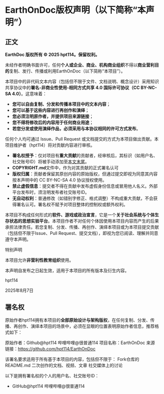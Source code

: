 # EarthOnDoc版权声明（以下简称“本声明”）

## 正文

**EarthDoc 版权所有 © 2025 hpt114。保留权利。**

未经作者明确书面许可，任何**个人或企业、商业、机构商业组织**不得以**商业营利目的**复制、发行、传播或利用EarthOnDoc（以下简称“本项目”）。

本项目中的非代码文本内容（包括但不限于文件、文档说明、概念设计）采用知识共享协议中的**署名-非商业性使用-相同方式共享 4.0 国际许可协议（CC BY-NC-SA 4.0）**。这意味着：

- **您可以自由复制、分发和传播本项目中的文本内容**；
- **您可以基于这些内容进行再创作和演绎**；
- **您必须注明原作者，并提供项目来源链接**；
- **您不得将修改后的内容用于任何商业用途**；
- **若您分发或使用演绎作品，必须采用与本协议相同的许可方式发布**。

任何个人均可通过 Issue、Pull Request 或文档提交的方式为本项目做出贡献。本项目维护者（hpt114）将对贡献内容进行审核。

- **署名权授予**：仅对项目有**重大贡献**的贡献者，经审核后，其标识（如用户名、社交账号ID）将被手动添加至[本文末尾](#署名权)。
- **COPYRIGHT.md**文件中，作为对其贡献的正式署名认可
- **版权归属**：贡献者保留其原创内容的原始版权，但通过提交即视为同意其内容按本声明中的 CC BY-NC-SA 4.0 协议授权使用。
- **禁止虚假信息**：提交者不得在贡献中发布虚假身份信息或冒用他人名义。外部平台发布时，须注明发布者社交账号ID。
- **无自动权利**：普通修改（如错别字修正、格式调整）不构成重大贡献，不会获得署名认可。署名权不赋予对项目整体的控制权或额外权利。

本项目不构成任何形式的**软件、游戏或政治宣言**，它是一个**关于社会系统与个体生存状态的思想实验平台**。本项目作者不对任何个体因使用本项目内容而产生的后果承担法律责任。若您复制、分发、传播、再创作、演绎本项目或为本项目提交贡献（包括但不限于Issue、Pull Request、提交文档），即视为您已阅读、理解并同意遵守本声明。

特别声明

本项目允许**非营利性教育组织**使用。

本声明自发布之日起生效，适用于本项目的所有版本及衍生内容。

hpt114

2025年8月7日

## 署名权

原始作者hpt114拥有本项目的**全部原始设计与架构版权**，在任何复制、分发、传播、再创作、演绎本项目的场景中，必须在显眼的位置表明原始作者信息，推荐格式如下：

原始作者：Github@hpt114 哔哩哔哩@很普通114
项目名称：EarthOnDoc
来源链接：https://github.com/hpt114/EarthOnDoc

该署名要求适用于所有基于本项目的内容，包括但不限于：
Fork仓库的README.md
二次创作的文档、视频、文章
社交媒体上的讨论

以下是拥有署名权的个人的用户名、社交账号ID：

- GitHub@hpt114 哔哩哔哩@很普通114
